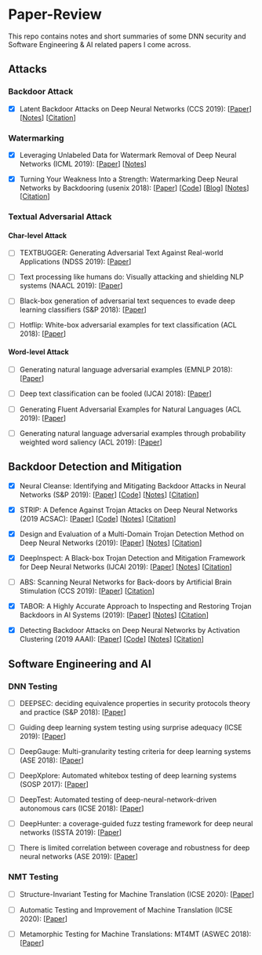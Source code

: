 ﻿# Paper-Review
This repo contains notes and short summaries of some DNN security and Software Engineering & AI related papers I come across.



## Attacks

### Backdoor Attack

- [x] Latent Backdoor Attacks on Deep Neural Networks (CCS 2019): [[Paper](http://people.cs.uchicago.edu/~ravenben/publications/pdf/pbackdoor-ccs19.pdf)] [[Notes](https://github.com/Jethro85/Paper-Review/blob/master/Latent%20Backdoor%20Attacks%20on%20Deep%20Neural%20Networks.md)] [[Citation](https://dblp.uni-trier.de/rec/bibtex/conf/ccs/YaoLZZ19)]



### Watermarking

- [x] Leveraging Unlabeled Data for Watermark Removal of Deep Neural Networks (ICML 2019): [[Paper](https://ruoxijia.github.io/assets/papers/watermark_removal_icml19_workshop.pdf)] [[Notes](https://github.com/Jethro85/Paper-Review/blob/master/Leveraging%20Unlabeled%20Data%20for%20Watermark%20Removal%20of%20Deep%20Neural%20Networks.md)]
- [x] Turning Your Weakness Into a Strength: Watermarking Deep Neural Networks by Backdooring (usenix 2018): [[Paper](https://arxiv.org/pdf/1802.04633.pdf)] [[Code](https://github.com/adiyoss/WatermarkNN)] [[Blog]( https://medium.com/@carstenbaum/the-ubiquity-of-machine-learning-and-its-challenges-to-intellectual-property-dc38e7d66b05)] [[Notes](https://github.com/Jethro85/Paper-Review/blob/master/Turning%20Your%20Weakness%20Into%20a%20Strength-%20Watermarking%20Deep%20Neural%20Networks%20by%20Backdooring.md)]  [[Citation](https://dblp.uni-trier.de/rec/bibtex/conf/uss/AdiBCPK18)]



### Textual Adversarial Attack

#### Char-level Attack

- [ ] TEXTBUGGER: Generating Adversarial Text Against Real-world Applications (NDSS 2019): [[Paper](https://arxiv.org/pdf/1812.05271.pdf)]
- [ ] Text processing like humans do: Visually attacking and shielding NLP systems (NAACL 2019): [[Paper](https://arxiv.org/pdf/1903.11508.pdf)]
- [ ] Black-box generation of adversarial text sequences to evade deep learning classifiers (S&P 2018): [[Paper](https://ieeexplore.ieee.org/stamp/stamp.jsp?tp=&arnumber=8424632)] 
- [ ] Hotflip: White-box adversarial examples for text classification (ACL 2018): [[Paper](https://arxiv.org/pdf/1712.06751.pdf)]



#### Word-level Attack

- [ ] Generating natural language adversarial examples (EMNLP 2018): [[Paper](https://arxiv.org/pdf/1804.07998.pdf)]
- [ ] Deep text classification can be fooled (IJCAI 2018): [[Paper](https://arxiv.org/ftp/arxiv/papers/1704/1704.08006.pdf)]
- [ ] Generating Fluent Adversarial Examples for Natural Languages (ACL 2019): [[Paper](https://www.aclweb.org/anthology/P19-1559.pdf)]
- [ ] Generating natural language adversarial examples through probability weighted word saliency (ACL 2019): [[Paper](https://www.aclweb.org/anthology/P19-1103.pdf)]



## Backdoor Detection and Mitigation

- [x] Neural Cleanse: Identifying and Mitigating Backdoor Attacks in Neural Networks (S&P 2019): [[Paper](https://sites.cs.ucsb.edu/~bolunwang/assets/docs/backdoor-sp19.pdf)] [[Code](https://github.com/bolunwang/backdoor)] [[Notes](https://github.com/Jethro85/Paper-Review/blob/master/Neural%20Cleanse-%20Identifying%20and%20Mitigating%20Backdoor%20Attacks%20in%20Neural%20Networks.md)] [[Citation](https://dblp.uni-trier.de/rec/bibtex/conf/sp/WangYSLVZZ19)]

- [x] STRIP: A Defence Against Trojan Attacks on Deep Neural Networks (2019 ACSAC): 
[[Paper](https://arxiv.org/pdf/1902.06531.pdf)] [[Code](https://github.com/garrisongys/STRIP)] [[Notes](https://github.com/Jethro85/Paper-Review/blob/master/STRIP-%20A%20Defence%20Against%20Trojan%20Attacks%20on%20Deep%20Neural%20Networks.md)] [[Citation](https://dblp.uni-trier.de/rec/bibtex/conf/acsac/GaoXW0RN19)]

- [x] Design and Evaluation of a Multi-Domain Trojan Detection Method on Deep Neural Networks (2019): [[Paper](https://arxiv.org/pdf/1911.10312.pdf)] [[Notes](https://github.com/Jethro85/Paper-Review/blob/master/Design%20and%20Evaluation%20of%20a%20Multi-Domain%20Trojan%20Detection%20Method%20on%20Deep%20Neural%20Networks.md)] [[Citation](https://dblp.uni-trier.de/rec/bibtex/journals/corr/abs-1911-10312)]

- [x] DeepInspect: A Black-box Trojan Detection and Mitigation Framework for Deep Neural Networks (IJCAI 2019):
[[Paper](https://cseweb.ucsd.edu/~jzhao/files/DeepInspect-IJCAI2019.pdf)] [[Notes](https://github.com/Jethro85/Paper-Review/blob/master/DeepInspect-%20A%20Black-box%20Trojan%20Detection%20and%20Mitigation%20Framework%20for%20Deep%20Neural%20Networks.md)] [[Citation](https://dblp.uni-trier.de/rec/bibtex/conf/ijcai/ChenFZK19)]

- [ ] ABS: Scanning Neural Networks for Back-doors by Artificial Brain Stimulation (CCS 2019): [[Paper](https://www.cs.purdue.edu/homes/taog/docs/CCS19.pdf)] [[Citation](https://dblp.uni-trier.de/rec/bibtex/conf/ccs/LiuLTMAZ19)]

- [x] TABOR: A Highly Accurate Approach to Inspecting and Restoring Trojan Backdoors in AI Systems (2019): 
[[Paper](https://arxiv.org/pdf/1908.01763.pdf)] [[Notes](https://github.com/Jethro85/Paper-Review/blob/master/TABOR-%20A%20Highly%20Accurate%20Approach%20to%20Inspecting%20and%20Restoring%20Trojan%20Backdoors%20in%20AI%20Systems.md)] [[Citation](https://dblp.uni-trier.de/rec/bibtex/journals/corr/abs-1908-01763)]

- [x] Detecting Backdoor Attacks on Deep Neural Networks by Activation Clustering (2019 AAAI): [[Paper](https://arxiv.org/pdf/1811.03728.pdf)] [[Code](https://github.com/IBM/adversarial-robustness-toolbox/blob/master/examples/mnist_poison_detection.py)] [[Notes](https://github.com/Jethro85/Paper-Review/blob/master/Detecting%20Backdoor%20Attacks%20on%20Deep%20Neural%20Networks%20by%20Activation%20Clustering.md)] [[Citation](https://dblp.uni-trier.de/rec/bibtex/conf/aaai/ChenCBLELMS19)]





## Software Engineering and AI

### DNN Testing

- [ ] DEEPSEC: deciding equivalence properties in security protocols theory and practice (S&P 2018): [[Paper](https://ieeexplore.ieee.org/stamp/stamp.jsp?tp=&arnumber=8418623)]
- [ ] Guiding deep learning system testing using surprise adequacy (ICSE 2019): [[Paper](https://ieeexplore.ieee.org/stamp/stamp.jsp?tp=&arnumber=8812069)]
- [ ] DeepGauge: Multi-granularity testing criteria for deep learning systems (ASE 2018): [[Paper](https://dl.acm.org/doi/pdf/10.1145/3238147.3238202)]
- [ ] DeepXplore: Automated whitebox testing of deep learning systems (SOSP 2017): [[Paper](https://dl.acm.org/doi/pdf/10.1145/3132747.3132785)]
- [ ] DeepTest: Automated testing of deep-neural-network-driven autonomous cars (ICSE 2018): [[Paper](https://dl.acm.org/doi/pdf/10.1145/3180155.3180220)]
- [ ] DeepHunter: a coverage-guided fuzz testing framework for deep neural networks (ISSTA 2019): [[Paper](https://dl.acm.org/doi/pdf/10.1145/3293882.3330579)]
- [ ] There is limited correlation between coverage and robustness for deep neural networks (ASE 2019): [[Paper](https://arxiv.org/pdf/1911.05904.pdf)]



### **NMT Testing**

- [ ] Structure-Invariant Testing for Machine Translation (ICSE 2020): [[Paper](https://arxiv.org/pdf/1907.08710.pdf)]
- [ ] Automatic Testing and Improvement of Machine Translation (ICSE 2020): [[Paper](https://arxiv.org/pdf/1910.02688.pdf)]
- [ ] Metamorphic Testing for Machine Translations: MT4MT (ASWEC 2018):  [[Paper](https://arxiv.org/pdf/1910.02688.pdf)]

